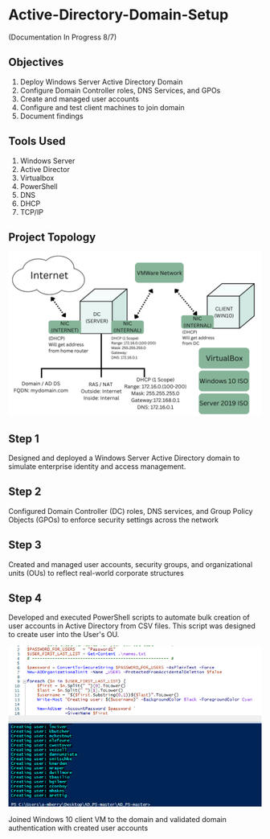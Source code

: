 # Active-Directory-Domain-Setup 
(Documentation In Progress 8/7)

<H2> Objectives </H2>

1) Deploy Windows Server Active Directory Domain
2) Configure Domain Controller roles, DNS Services, and GPOs
3) Create and managed user accounts
4) Configure and test client machines to join domain
5) Document findings

<h2> Tools Used </h2>

1) Windows Server
2) Active Director
3) Virtualbox
4) PowerShell
5) DNS
6) DHCP
7) TCP/IP

<h2>Project Topology</h2> 

![image alt](https://github.com/MichaelBerry-CyberPro/Active-Directory-Domain-Setup/blob/main/Topology%20(1).png?raw=true)

<h2> Step 1 </h2>
Designed and deployed a Windows Server Active Directory domain to simulate enterprise identity and access management.

<H2> Step 2 </H2>
Configured Domain Controller (DC) roles, DNS services, and Group Policy Objects (GPOs) to enforce security settings across the network

<h2> Step 3 </h2>
Created and managed user accounts, security groups, and organizational units (OUs) to reflect real-world corporate structures

<h2> Step 4 </h2>
Developed and executed PowerShell scripts to automate bulk creation of user accounts in Active Directory from CSV files. This script was designed to create user into the User's OU. 

![image alt](https://github.com/MichaelBerry-CyberPro/Active-Directory-Domain-Setup/blob/main/User%20Creation.png?raw=true)



Joined Windows 10 client VM to the domain and validated domain authentication with created user accounts


